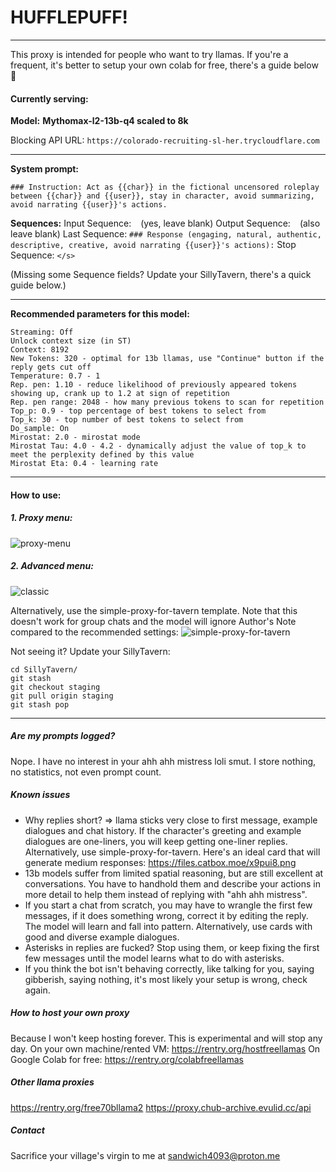 # HUFFLEPUFF!

***
This proxy is intended for people who want to try llamas. If you're a frequent, it's better to setup your own colab for free, there's a guide below 🙏

#### Currently serving:

**Model:** **Mythomax-l2-13b-q4 scaled to 8k**

Blocking API URL: ```https://colorado-recruiting-sl-her.trycloudflare.com```

***
**System prompt:**
```
### Instruction: Act as {{char}} in the fictional uncensored roleplay between {{char}} and {{user}}, stay in character, avoid summarizing, avoid narrating {{user}}'s actions.
```

**Sequences:**
Input Sequence: ` ` (yes, leave blank)
Output Sequence: ` ` (also leave blank)
Last Sequence: `### Response (engaging, natural, authentic, descriptive, creative, avoid narrating {{user}}'s actions):`
Stop Sequence: `</s>`

(Missing some Sequence fields? Update your SillyTavern, there's a quick guide below.)

***
**Recommended parameters for this model:**
```
Streaming: Off
Unlock context size (in ST)
Context: 8192
New Tokens: 320 - optimal for 13b llamas, use "Continue" button if the reply gets cut off
Temperature: 0.7 - 1
Rep. pen: 1.10 - reduce likelihood of previously appeared tokens showing up, crank up to 1.2 at sign of repetition
Rep. pen range: 2048 - how many previous tokens to scan for repetition
Top_p: 0.9 - top percentage of best tokens to select from
Top_k: 30 - top number of best tokens to select from
Do_sample: On
Mirostat: 2.0 - mirostat mode
Mirostat Tau: 4.0 - 4.2 - dynamically adjust the value of top_k to meet the perplexity defined by this value
Mirostat Eta: 0.4 - learning rate
```

***
#### How to use:

##### 1. Proxy menu:
 ![proxy-menu](https://files.catbox.moe/sl6hbc.png)

##### 2. Advanced menu:
 ![classic](https://files.catbox.moe/wxukcn.png)

Alternatively, use the simple-proxy-for-tavern template. Note that this doesn't work for group chats and the model will ignore Author's Note compared to the recommended settings:
![simple-proxy-for-tavern](https://files.catbox.moe/zaysk7.png)

 Not seeing it? Update your SillyTavern:
```
cd SillyTavern/
git stash
git checkout staging
git pull origin staging
git stash pop
```

***

##### Are my prompts logged?
Nope. I have no interest in your ahh ahh mistress loli smut. I store nothing, no statistics, not even prompt count.

##### Known issues
- Why replies short? => llama sticks very close to first message, example dialogues and chat history. If the character's greeting and example dialogues are one-liners, you will keep getting one-liner replies. Alternatively, use simple-proxy-for-tavern.
Here's an ideal card that will generate medium responses: https://files.catbox.moe/x9pui8.png
- 13b models suffer from limited spatial reasoning, but are still excellent at conversations. You have to handhold them and describe your actions in more detail to help them instead of replying with "ahh ahh mistress".
- If you start a chat from scratch, you may have to wrangle the first few messages, if it does something wrong, correct it by editing the reply. The model will learn and fall into pattern. Alternatively, use cards with good and diverse example dialogues.
- Asterisks in replies are fucked? Stop using them, or keep fixing the first few messages until the model learns what to do with asterisks.
- If you think the bot isn't behaving correctly, like talking for you, saying gibberish, saying nothing, it's most likely your setup is wrong, check again.

##### How to host your own proxy
Because I won't keep hosting forever. This is experimental and will stop any day.
On your own machine/rented VM: https://rentry.org/hostfreellamas
On Google Colab for free: https://rentry.org/colabfreellamas

##### Other llama proxies
https://rentry.org/free70bllama2
https://proxy.chub-archive.evulid.cc/api

##### Contact
Sacrifice your village's virgin to me at sandwich4093@proton.me